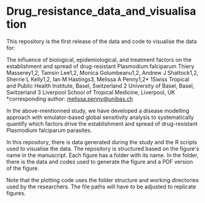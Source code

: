 # Drug_resistance_data_and_visualisation

This repository is the first release of the data and code to visualise the data for:

The influence of biological, epidemiological, and treatment factors on the establishment and spread of drug-resistant Plasmodium falciparum Thiery Masserey1,2, Tamsin Lee1,2, Monica Golumbeanu1,2, Andrew J Shattock1,2, Sherrie L Kelly1,2, Ian M Hastings3, Melissa A Penny1,2* 
1Swiss Tropical and Public Health Institute, Basel, Switzerland 
2 University of Basel, Basel, Switzerland 
3 Liverpool School of Tropical Medicine, Liverpool, UK 
*corresponding author: melissa.penny@unibas.ch

In the above-mentionned study, we have developed a disease modelling approach with emulator-based global sensitivity analysis to systematically quantify which factors drive the establishment and spread of drug-resistant Plasmodium falciparum parasites. 

In this repository, there is data generated during the study and the R scripts used to visualise the data. The repository is structured based on the figure's name in the manuscript. Each figure has a folder with its name. In the folder, there is the data and codes used to generate the figure and a PDF version of the figure. 

Note that the plotting code uses the folder structure and working directories used by the researchers. The file paths will have to be adjusted to replicate figures.



